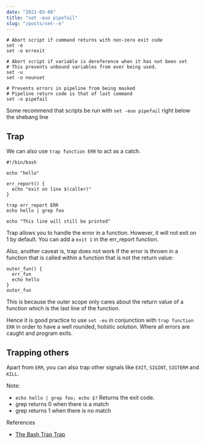 ```yaml
---
date: "2021-03-08"
title: "set -euo pipefail"
slug: "/posts/set--e"
---
```


```
# Abort script if command returns with non-zero exit code
set -e
set -o errexit 

# Abort script if variable is dereference when it has not been set 
# This prevents unbound variables from ever being used.
set -u
set -o nounset

# Prevents errors in pipeline from being masked
# Pipeline return code is that of last command
set -o pipefail
```

Some recommend that scripts be run with `set -euo pipefail` right below the shebang line

## Trap
We can also use `trap function ERR` to act as a catch.
```
#!/bin/bash

echo "hello"

err_report() {
  echo "exit on line $(caller)"
}

trap err_report ERR
echo hello | grep foo

echo "This line will still be printed"
```
Trap allows you to handle the error in a function. However, it will not exit on 1 by default. You can add a `exit 1` in the err_report function.

Also, another caveat is, trap does not work if the error is thrown in a function that is called within a function that is not the return value:
```
outer_fun() {
  err_fun
  echo hello
}
outer_fun
```
This is because the outer scope only cares about the return value of a function which is the last line of the function.

Hence it is good practice to use `set -eu` in conjunction with `trap function ERR` in order to have a well rounded, holistic solution. Where all errors are caught and program exits. 

## Trapping others
Apart from `ERR`, you can also trap other signals like `EXIT`, `SIGINT`, `SIGTERM` and `KILL`.


Note: 
- `echo hello | grep foo; echo $?` Returns the exit code. 
- grep returns 0 when there is a match
- grep returns 1 when there is no match

References
- [The Bash Trap Trap](https://medium.com/@dirk.avery/the-bash-trap-trap-ce6083f36700)

